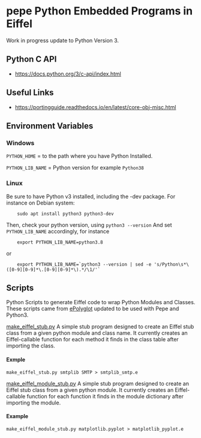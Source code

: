 # pepe Python Embedded Programs in Eiffel

Work in progress update to Python Version 3.

## Python C API 
- https://docs.python.org/3/c-api/index.html

## Useful Links
- https://portingguide.readthedocs.io/en/latest/core-obj-misc.html


## Environment Variables

### Windows
`PYTHON_HOME` = to the path where you have Python Installed.

`PYTHON_LIB_NAME` = Python version for example `Python38`


### Linux
Be sure to have Python v3 installed, including the -dev package.
For instance on Debian system:
```
	sudo apt install python3 python3-dev
```

Then, check your python version, using `python3 --version`
And set `PYTHON_LIB_NAME` accordingly, for instance
```
	export PYTHON_LIB_NAME=python3.8
```
or
```
	export PYTHON_LIB_NAME=`python3 --version | sed -e 's/Python\s*\([0-9][0-9]*\.[0-9][0-9]*\).*/\1/'`
```


## Scripts

Python Scripts to generate Eiffel code to wrap Python Modules and Classes. These scripts came from  [ePolyglot](http://epolyglot.sourceforge.net/) updated to be used with
Pepe and Python3.

[make_eiffel_stub.py](/scripts/make_eiffel_stub.py) 
		A simple stub program designed to create an Eiffel stub class from a given python
		module and class name.  It currently creates an Eiffel-callable function for
		each method it finds in the class table after importing the class.
#### Exmple
	make_eiffel_stub.py smtplib SMTP > smtplib_smtp.e


[make_eiffel_module_stub.py](/scripts/make_eiffel_module_stub.py) 
		A simple stub program designed to create an Eiffel stub class from a given python
		module.  It currently creates an Eiffel-callable function for
		each function it finds in the module dictionary after importing the module.
		
#### Example
	make_eiffel_module_stub.py matplotlib.pyplot > matplotlib_pyplot.e
